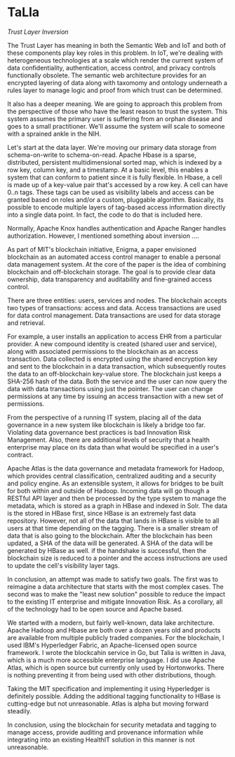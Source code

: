 # TaLIa
*Trust Layer Inversion*

The Trust Layer has meaning in both the Semantic Web and IoT and both of these components play key roles in this problem. In IoT, we're dealing with heterogeneous technologies at a scale which render the current system of data confidentiality, authentication, access control, and privacy controls functionally obsolete. The semantic web architecture provides for an encrypted layering of data along with taxomomy and ontology underneath a rules layer to manage logic and proof from which trust can be determined.

It also has a deeper meaning. We are going to approach this problem from the perspective of those who have the least reason to trust the system. This system assumes the primary user is suffering from an orphan disease and goes to a small practitioner. We'll assume the system will scale to someone with a sprained ankle in the NIH. 

Let's start at the data layer. We're moving our primary data storage from schema-on-write to schema-on-read. Apache Hbase is a sparse, distributed, persistent multidimensional sorted map, which is indexed by a row key, column key, and a timestamp. At a basic level, this enables a system that can conform to patient since it is fully flexible. In Hbase, a cell is made up of a key-value pair that's accessed by a row key. A cell can have 0..n tags. These tags can be used as visibility labels and access can be granted based on roles and/or a custom, pluggable algorithm. Basically, its possible to encode multiple layers of tag-based access information directly into a single data point. In fact, the code to do that is included here. 

Normally, Apache Knox handles authentication and Apache Ranger handles authorization. However, I mentioned something about inversion ....

As part of MIT's blockchain initiative, Enigma, a paper envisioned blockchain as an automated access control manager to enable a personal data management system. At the core of the paper is the idea of combining blockchain and off-blockchain storage. The goal is to provide clear data ownership, data transparency and auditability and fine-grained access control.

There are three entities: users, services and nodes. The blockchain accepts two types of transactions: access and data. Access transactions are used for data control management. Data transactions are used for data storage and retrieval.

For example, a user installs an application to access EHR from a particular provider. A new compound identity is created (shared user and service), along with associated permissions to the blockchain as an access transaction. Data collected is encrypted using the shared encryption key and sent to the blockchain in a data transaction, which subsequently routes the data to an off-blockchain key-value store. The blockchain just keeps a SHA-256 hash of the data. Both the service and the user can now query the data with data transactions using just the pointer. The user can change permissions at any time by issuing an access transaction with a new set of permissions.  

From the perspective of a running IT system, placing all of the data governance in a new system like blockchain is likely a bridge too far. Violating data governance best practices is bad Innovation Risk Management. Also, there are additional levels of security that a health enterprise may place on its data than what would be specified in a user's contract.

Apache Atlas is the data governance and metadata framework for Hadoop, which provides central classification, centralized auditing and a security and policy engine. As an extensible system, it allows for bridges to be built for both within and outside of Hadoop. Incoming data will go though a RESTful API layer and then be processed by the type system to manage the metadata, which is stored as a graph in HBase and indexed in Solr. The data is the stored in HBase first, since HBase is an extremely fast data repository. However, not all of the data that lands in HBase is visible to all users at that time depending on the tagging. There is a smaller stream of data that is also going to the blockchain. After the blockchain has been updated, a SHA of the data will be generated. A SHA of the data will be generated by HBase as well. if the handshake is successful, then the blockchain size is reduced to a pointer and the access instructions are used to update the cell's visibility layer tags.     

In conclusion, an attempt was made to satisfy two goals. The first was to reimagine a data architecture that starts with the most complex cases. The second was to make the "least new solution" possible to reduce the impact to the existing IT enterprise and mitigate Innovation Risk. As a corollary, all of the technology had to be open source and Apache based.   
  
We started with a modern, but fairly well-known, data lake architecture. Apache Hadoop and Hbase are both over a dozen years old and products are available from multiple publicly traded companies. For the blockchain, I used IBM's Hyperledger Fabric, an Apache-licensed open source framework. I wrote the blockcahin service in Go, but Talia is written in Java, which is a much more accessible enterprise language. I did use Apache Atlas, which is open source but currently only used by Hortonworks. There is nothing preventing it from being used with other distributions, though. 

Taking the MIT specification and implementing it using Hyperledger is definitely possible. Adding the additional tagging functionality to HBase is cutting-edge but not unreasonable. Atlas is alpha but moving forward steadily.

In conclusion, using the blockchain for security metadata and tagging to manage access, provide auditing and provenance information while integrating into an existing HealthIT solution in this manner is not unreasonable.   